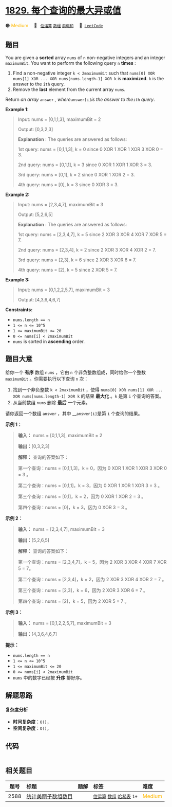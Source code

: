 # [1829. 每个查询的最大异或值](https://leetcode.com/problems/maximum-xor-for-each-query)

🟠 <font color=#ffb800>Medium</font>&emsp; 🔖&ensp; [`位运算`](/tag/bit-manipulation.md) [`数组`](/tag/array.md) [`前缀和`](/tag/prefix-sum.md)&emsp; 🔗&ensp;[`LeetCode`](https://leetcode.com/problems/maximum-xor-for-each-query)

## 题目

You are given a **sorted** array `nums` of `n` non-negative integers and an
integer `maximumBit`. You want to perform the following query `n` **times** :

  1. Find a non-negative integer `k < 2maximumBit` such that `nums[0] XOR nums[1] XOR ... XOR nums[nums.length-1] XOR k` is **maximized**. `k` is the answer to the `ith` query.
  2. Remove the **last** element from the current array `nums`.

Return _an array_ `answer` _, where_`answer[i]`_is the answer to the_`ith`
_query_.



**Example 1:**

> Input: nums = [0,1,1,3], maximumBit = 2
> 
> Output: [0,3,2,3]
> 
> **Explanation** : The queries are answered as follows:
> 
> 1st query: nums = [0,1,1,3], k = 0 since 0 XOR 1 XOR 1 XOR 3 XOR 0 = 3.
> 
> 2nd query: nums = [0,1,1], k = 3 since 0 XOR 1 XOR 1 XOR 3 = 3.
> 
> 3rd query: nums = [0,1], k = 2 since 0 XOR 1 XOR 2 = 3.
> 
> 4th query: nums = [0], k = 3 since 0 XOR 3 = 3.

**Example 2:**

> Input: nums = [2,3,4,7], maximumBit = 3
> 
> Output: [5,2,6,5]
> 
> **Explanation** : The queries are answered as follows:
> 
> 1st query: nums = [2,3,4,7], k = 5 since 2 XOR 3 XOR 4 XOR 7 XOR 5 = 7.
> 
> 2nd query: nums = [2,3,4], k = 2 since 2 XOR 3 XOR 4 XOR 2 = 7.
> 
> 3rd query: nums = [2,3], k = 6 since 2 XOR 3 XOR 6 = 7.
> 
> 4th query: nums = [2], k = 5 since 2 XOR 5 = 7.

**Example 3:**

> Input: nums = [0,1,2,2,5,7], maximumBit = 3
> 
> Output: [4,3,6,4,6,7]

**Constraints:**

  * `nums.length == n`
  * `1 <= n <= 10^5`
  * `1 <= maximumBit <= 20`
  * `0 <= nums[i] < 2maximumBit`
  * `nums`​​​ is sorted in **ascending** order.


## 题目大意

给你一个 **有序** 数组 `nums` ，它由 `n` 个非负整数组成，同时给你一个整数 `maximumBit` 。你需要执行以下查询 `n` 次：

  1. 找到一个非负整数 `k < 2maximumBit` ，使得 `nums[0] XOR nums[1] XOR ... XOR nums[nums.length-1] XOR k` 的结果 **最大化** 。`k` 是第 `i` 个查询的答案。
  2. 从当前数组 `nums` 删除 **最后** 一个元素。

请你返回一个数组 `answer` ，其中 __`answer[i]`是第 `i` 个查询的结果。

**示例 1：**

> 
> 
> 
> 
> 
> **输入：** nums = [0,1,1,3], maximumBit = 2
> 
> **输出：**[0,3,2,3]
> 
> **解释：** 查询的答案如下：
> 
> 第一个查询：nums = [0,1,1,3]，k = 0，因为 0 XOR 1 XOR 1 XOR 3 XOR 0 = 3 。
> 
> 第二个查询：nums = [0,1,1]，k = 3，因为 0 XOR 1 XOR 1 XOR 3 = 3 。
> 
> 第三个查询：nums = [0,1]，k = 2，因为 0 XOR 1 XOR 2 = 3 。
> 
> 第四个查询：nums = [0]，k = 3，因为 0 XOR 3 = 3 。
> 
> 

**示例 2：**

> 
> 
> 
> 
> 
> **输入：** nums = [2,3,4,7], maximumBit = 3
> 
> **输出：**[5,2,6,5]
> 
> **解释：** 查询的答案如下：
> 
> 第一个查询：nums = [2,3,4,7]，k = 5，因为 2 XOR 3 XOR 4 XOR 7 XOR 5 = 7。
> 
> 第二个查询：nums = [2,3,4]，k = 2，因为 2 XOR 3 XOR 4 XOR 2 = 7 。
> 
> 第三个查询：nums = [2,3]，k = 6，因为 2 XOR 3 XOR 6 = 7 。
> 
> 第四个查询：nums = [2]，k = 5，因为 2 XOR 5 = 7 。
> 
> 

**示例 3：**

> 
> 
> 
> 
> 
> **输入：** nums = [0,1,2,2,5,7], maximumBit = 3
> 
> **输出：**[4,3,6,4,6,7]
> 
> 

**提示：**

  * `nums.length == n`
  * `1 <= n <= 10^5`
  * `1 <= maximumBit <= 20`
  * `0 <= nums[i] < 2maximumBit`
  * `nums`​​​ 中的数字已经按 **升序** 排好序。


## 解题思路

#### 复杂度分析

- **时间复杂度**：`O()`，
- **空间复杂度**：`O()`，

## 代码

```javascript

```

## 相关题目

<!-- prettier-ignore -->
| 题号 | 标题 | 题解 | 标签 | 难度 |
| :------: | :------ | :------: | :------ | :------ |
| 2588 | [统计美丽子数组数目](https://leetcode.com/problems/count-the-number-of-beautiful-subarrays) |  |  [`位运算`](/tag/bit-manipulation.md) [`数组`](/tag/array.md) [`哈希表`](/tag/hash-table.md) `1+` | <font color=#ffb800>Medium</font> |